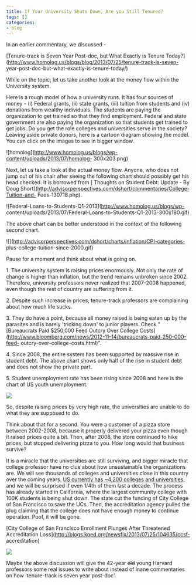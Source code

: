 ```yaml
---
title: If Your University Shuts Down, Are you Still Tenured?
tags: []
categories:
- blog
---
```

In an earlier commentary, we discussed -
<!--more-->

[Tenure-track is Seven Year Post-doc, but What Exactly is Tenure
Today?](http://www.homolog.us/blogs/blog/2013/07/25/tenure-track-is-seven-
year-post-doc-but-what-exactly-is-tenure-today/)

While on the topic, let us take another look at the money flow within the
University system.

Here is a rough model of how a university runs. It has four sources of money -
(i) Federal grants, (ii) state grants, (iii) tuition from students and (iv)
donations from wealthy individuals. The students are paying the organization
to get trained so that they find employment. Federal and state government are
also paying the organization so that students get trained to get jobs. Do you
get the role colleges and universities serve in the society? Leaving aside
private donors, here is a cartoon diagram showing the model. You can click on
the images to see in bigger window.

![homolog](http://www.homolog.us/blogs/wp-content/uploads/2013/07/homolog-
300x203.png)

Next, let us take a look at the actual money flow. Anyone, who does not jump
out of his chair after seeing the following chart should possibly get his head
checked. It is borrowed from [ Thoughts on Student Debt: Update - By Doug
Short](http://advisorperspectives.com/dshort/commentaries/College-Tuition-and-
Fees-130718.php).

![Federal-Loans-to-Students-Q1-2013](http://www.homolog.us/blogs/wp-
content/uploads/2013/07/Federal-Loans-to-Students-Q1-2013-300x180.gif)

The above chart can be better understood in the context of the following
second chart.

![](http://advisorperspectives.com/dshort/charts/inflation/CPI-categories-
plus-college-tuition-since-2000.gif)

Pause for a moment and think about what is going on.

1\. The university system is raising prices enormously. Not only the rate of
change is higher than inflation, but the trend remains unbroken since 2002.
Therefore, university professors never realized that 2007-2008 happened, even
though the rest of country are suffering from it.

2\. Despite such increase in prices, tenure-track professors are complaining
about how much life sucks.

3\. They do have a point, because all money raised is being eaten up by the
parasites and is barely 'tricking down' to junior players. Check "[Bureaucrats
Paid $250,000 Feed Outcry Over College
Costs](http://www.bloomberg.com/news/2012-11-14/bureaucrats-paid-250-000-feed-
outcry-over-college-costs.html)".

4\. Since 2008, the entire system has been supported by massive rise in
student debt. The above chart shows only half of the rise in student debt and
does not show the private part.

5\. Student unemployment rate has been rising since 2008 and here is the chart
of US youth unemployment.

![](http://blogs.reuters.com/felix-salmon/files/2011/12/fredgraph.png)

So, despite raising prices by very high rate, the universities are unable to
do what they are supposed to do.

Think about that for a second. You were a customer of a pizza store between
2002-2008, because it properly delivered your pizza even though it raised
prices quite a bit. Then, after 2008, the store continued to hike prices, but
stopped delivering pizza to you. How long would that business survive?

It is a miracle that the universities are still surviving, and bigger miracle
that college professor have no clue about how unsustainable the organizations
are. We will see thousands of colleges and universities close in this country
over the coming years. [US currently has ~4,200 colleges and
universities](http://www.infoplease.com/ipa/A0908742.html), and we will be
surprised if even 1/4th of them last a decade. The process has already started
in California, where the largest community college with 100K students is being
shut down. The state cut the funding of City College of San Francisco to save
the UCs. Then, the accreditation agency pulled the plug claiming that the
college does not have enough money to continue operation. Poof, it will be
gone.

[City College of San Francisco Enrollment Plunges After Threatened
Accreditation Loss](http://blogs.kqed.org/newsfix/2013/07/25/104635/ccsf-
accreditation)

![](http://blogs.kqed.org/newsfix/files/2013/03/photo-1024x764.jpg)

Maybe the above discussion will give the 42-year <del>old</del> young Harvard
professors some real issues to write about instead of inane commentaries on
how 'tenure-track is seven year post-doc'.

